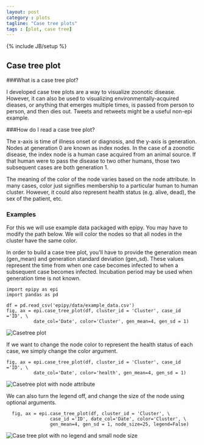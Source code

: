 ```yaml
---
layout: post
category : plots
tagline: "Case tree plots"
tags : [plot, case tree]
---
```

{% include JB/setup %}

## Case tree plot

###What is a case tree plot?

I developed case tree plots are a way to visualize zoonotic disease.
However, it can also be used to visualizing environmentally-acquired
dieases, or anything that emerges multiple times, is passed from person
to person, and then dies out. Tweets and retweets might be a useful
non-epi example.

###How do I read a case tree plot?

The x-axis is time of illness onset or diagnosis, and the y-axis is
generation. Nodes at generation 0 are known as index nodes.
In the case of a zoonotic disease, the index node is a human case
acquired from an animal source. If that human were to pass
the disease to two other humans, those two subsequent cases are both
generation 1.

The meaning of the color of the node varies based on the node attribute.
In many cases, color just signifies membership to a particular human to
human cluster. However, it could also represent health status (e.g. alive, dead), the sex of the patient, etc.

### Examples

For this we will use example data packaged with epipy. You may have to modify the path below. We will color the nodes so that all nodes in the cluster have the same color.

In order to build a case tree plot, you'll have to provide the generation mean (gen_mean) and generation standard deviation (gen_sd). These values represent the time from when one case becomes infected to when a subsequent case becomes infected. Incubation period may be used when generation time is not known.

    import epipy as epi
    import pandas as pd

    df = pd.read_csv('epipy/data/example_data.csv')
    fig, ax = epi.case_tree_plot(df, cluster_id = 'Cluster', case_id ='ID', \
              date_col='Date', color='Cluster', gen_mean=4, gen_sd = 1)

![Casetree plot](http://github.com/cmrivers/epipy/blob/master/figs/example_casetree.png?raw=true)



If we want to change the node color to represent the health status of each case, we simply change the color argument.

    fig, ax = epi.case_tree_plot(df, cluster_id = 'Cluster', case_id ='ID', \
              date_col='Date', color='health', gen_mean=4, gen_sd = 1)

![Casetree plot with node attribute](http://github.com/cmrivers/epipy/blob/master/figs/example_casetree_health.png?raw=true)



We can also turn the legend off, and change the size of the node using optional arguments.

      fig, ax = epi.case_tree_plot(df, cluster_id = 'Cluster', \
                    case_id ='ID', date_col='Date', color='Cluster', \
                    gen_mean=4, gen_sd = 1, node_size=25, legend=False)

![Case tree plot with no legend and small node size](http://github.com/cmrivers/epipy/blob/master/figs/example_casetree_noleg.png?raw=true)
